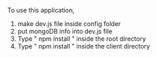 To use this application, 

1. make dev.js file inside config folder 
2. put mongoDB info into dev.js file 
3. Type  " npm install " inside the root directory  
4. Type " npm install " inside the client directory 


